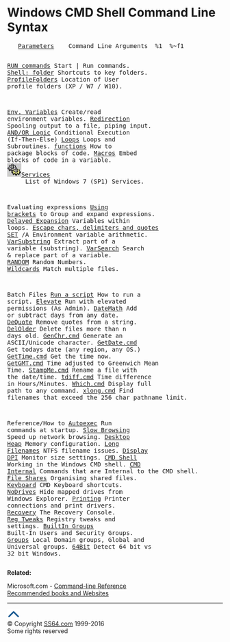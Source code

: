  

<h1><span class="blu">Windows CMD Shell</span> Command Line Syntax</h1>
<pre>   <a href="syntax-args.html">Parameters</a>    Command Line Arguments  %1  %~f1

   <a href="run.html">RUN commands</a>   Start | Run commands.
   <a href="shell.html">Shell: folder</a>  Shortcuts to key folders.
   <a href="syntax-folders.html">ProfileFolders</a> Location of User profile folders (XP / W7 / W10).

   <a href="syntax-variables.html">Env. Variables</a> Create/read environment variables.
   <a href="syntax-redirection.html">Redirection</a>   Spooling output to a file, piping input.
   <a href="syntax-conditional.html">AND/OR Logic</a>  Conditional Execution (If-Then-Else)
   <a href="syntax-loops.html">Loops</a>         Loops and Subroutines.
   <a href="syntax-functions.html">functions</a>     How to package blocks of code.
   <a href="syntax-macros.html">Macros</a>        Embed blocks of code in a variable.
<img src="services.jpg" width="33" height="31" alt="services"><a href="syntax-services.html">Services</a> &nbsp;&nbsp;&nbsp;&nbsp; List of Windows 7 (SP1) Services.

Evaluating expressions
   <a href="syntax-brackets.html">Using brackets</a> to Group and expand expressions.
   <a href="delayedexpansion.html">Delayed Expansion</a> Variables within loops.
   <a href="syntax-esc.html">Escape chars, delimiters and quotes</a>
   <a href="set.html">SET</a> /A        Environment variable arithmetic.
   <a href="syntax-substring.html">VarSubstring</a>  Extract part of a variable (substring).
   <a href="syntax-replace.html">VarSearch</a>     Search &amp; replace part of a variable.
   <a href="syntax-random.html">RANDOM</a>        Random Numbers.
   <a href="syntax-wildcards.html">Wildcards</a>     Match multiple files.

Batch Files
   <a href="syntax-run.html">Run a script</a>  How to run a script.
   <a href="syntax-elevate.html">Elevate</a>       Run with elevated permissions (As Admin).
   <a href="syntax-datemath.html">DateMath</a>      Add or subtract days from any date.
   <a href="syntax-dequote.html">DeQuote</a>       Remove quotes from a string.
   <a href="syntax-delolder.html">DelOlder</a>      Delete files more than n days old.
   <a href="syntax-genchr.html">GenChr.cmd</a>    Generate an ASCII/Unicode character.
   <a href="syntax-getdate.html">GetDate.cmd</a>   Get todays date (any region, any OS.)
   <a href="syntax-gettime.html">GetTime.cmd</a>   Get the time now.
   <a href="syntax-gmt.html">GetGMT.cmd</a>    Time adjusted to Greenwich Mean Time.
   <a href="syntax-stampme.html">StampMe.cmd</a>   Rename a file with the date/time.
   <a href="syntax-tdiff.html">tdiff.cmd</a>     Time difference in Hours/Minutes.
   <a href="syntax-which.html">Which.cmd</a>     Display full path to any command.
   <a href="syntax-xlong.html">xlong.cmd</a>     Find filenames that exceed the 256 char pathname limit.

Reference/How to
   <a href="syntax-autoexec.html">Autoexec</a>       Run commands at startup.
   <a href="slow_browsing.html">Slow Browsing</a>  Speed up network browsing.
   <a href="syntax-desktopheap.html">Desktop Heap</a>   Memory configuration.
   <a href="syntax-filenames.html">Long Filenames</a> NTFS filename issues.
   <a href="syntax-dpi.html">Display DPI</a>    Monitor size settings.
   <a href="syntax-cmd.html">CMD Shell</a>      Working in the Windows CMD shell.
   <a href="syntax-internal.html">CMD Internal</a>   Commands that are Internal to the CMD shell.
   <a href="syntax-shares.html">File Shares</a>    Organising shared files.
   <a href="syntax-keyboard.html">Keyboard</a>       CMD Keyboard shortcuts.
   <a href="syntax-nodrives.html">NoDrives</a>       Hide mapped drives from Windows Explorer.
   <a href="syntax-printing.html">Printing</a>       Printer connections and print drivers.
   <a href="syntax-recovery.html">Recovery</a>       The Recovery Console.
   <a href="syntax-reghacks.html">Reg Tweaks</a>     Registry tweaks and settings.
   <a href="syntax-security_groups.html">BuiltIn Groups</a> Built-In Users and Security Groups.
   <a href="syntax-groups.html">Groups</a>         Local Domain groups, Global and Universal groups.
   <a href="syntax-64bit.html">64Bit</a>          Detect 64 bit vs 32 bit Windows.</pre>
<p><b>Related:</b></p>
<p> Microsoft.com - <a href="http://www.microsoft.com/resources/documentation/windows/xp/all/proddocs/en-us/batch.mspx?mfr=true">Command-line Reference </a><br>
<a href="../links/windows.html">Recommended books and Websites</a></p><!-- #BeginLibraryItem "/Library/foot_menu.lbi" --><hr>
<div id="bl" class="footer"><a href="syntax.html#"><img src="../images/top.png" width="30" height="22" alt="Back to the Top"></a></div>
<div id="br" class="footer, tagline">© Copyright <a href="http://ss64.com/">SS64.com</a> 1999-2016<br>
Some rights reserved</div><!-- #EndLibraryItem -->

